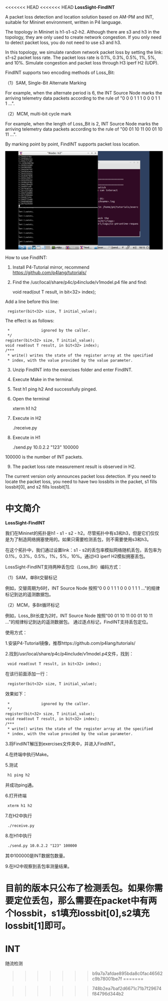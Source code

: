 <<<<<<< HEAD
<<<<<<< HEAD
**LossSight-FindINT**

A packet loss detection and location solution based on AM-PM and INT, suitable for Mininet environment, written in P4 language.

The topology in Mininet is h1-s1-s2-h2. Although there are s3 and h3 in the topology, they are only used to create network congestion. If you only need to detect packet loss, you do not need to use s3 and h3.

In this topology, we simulate random network packet loss by setting the link: s1-s2 packet loss rate. The packet loss rate is 0.1%, 0.3%, 0.5%, 1%, 5%, and 10%. Simulate congestion and packet loss through H3 iperf H2 (UDP).

FindINT supports two encoding methods of Loss_Bit:

（1）SAM, Single-Bit Alternate Marking

For example, when the alternate period is 6, the INT Source Node marks the arriving telemetry data packets according to the rule of "0 0 0 1 1 1 0 0 0 1 1 1 ...".

（2）MCM, multi-bit cycle mark

For example, when the length of Loss_Bit is 2, INT Source Node marks the arriving telemetry data packets according to the rule of "00 01 10 11 00 01 10 11 ...".

By marking point by point, FindINT supports packet loss location.

![result](./result.jpg)

How to use FindINT:

1. Install P4-Tutorial mirror, recommend https://github.com/p4lang/tutorials/

2. Find the /usr/local/share/p4c/p4include/v1model.p4 file and find:
     
     void read(out T result, in bit<32> index);

Add a line before this line:     

     register(bit<32> size, T initial_value);

The effect is as follows:

     *              ignored by the caller.
     */
    register(bit<32> size, T initial_value);
    void read(out T result, in bit<32> index);
    /***
     * write() writes the state of the register array at the specified
     * index, with the value provided by the value parameter.
     
3. Unzip FindINT into the exercises folder and enter FindINT.
4. Execute Make in the terminal.
5. Test
     h1 ping h2
And successfully pinged.

6. Open the terminal
    
    xterm h1 h2
    
7. Execute in H2
    
    ./receive.py
    
8. Execute in H1

    ./send.py 10.0.2.2 "123" 100000
     
100000 is the number of INT packets.

9. The packet loss rate measurement result is observed in H2.

The current version only announces packet loss detection. If you need to locate the packet loss, you need to have two lossbits in the packet, s1 fills lossbit[0], and s2 fills lossbit[1].


# 中文简介

**LossSight-FindINT**

我们在Mininet的拓扑是h1 - s1 - s2 - h2。尽管拓扑中有s3和h3，但是它们仅仅是为了制造网络拥塞使用的。如果只需要检测丢包，则不需要使用s3和h3。

在这个拓扑中，我们通过设置link：s1 - s2的丢包率模拟网络随机丢包，丢包率为0.1%，0.3%，0.5%，1%，5%，10%。通过H3 iperf H2模拟拥塞丢包。

LossSight-FindINT支持两种丢包位（Loss_Bit）编码方式：

（1）SAM，单Bit交替标记

例如，交替周期为6时，INT Source Node 按照“0 0 0 1 1 1 0 0 0 1 1 1 ...”的规律标记到达的遥测数据包。

（2）MCM，多Bit循环标记

例如，Loss_Bit长度为2时，INT Source Node 按照“00 01 10 11 00 01 10 11 ...”的规律标记到达的遥测数据包。
通过逐点标记，FindINT支持丢包定位。

使用方式：

1.安装P4-Tutorial镜像，推荐https://github.com/p4lang/tutorials/

2.找到/usr/local/share/p4c/p4include/v1model.p4文件，找到：
     
     void read(out T result, in bit<32> index);

在该行前面添加一行：     
     
     register(bit<32> size, T initial_value);

效果如下：

     *              ignored by the caller.
     */
    register(bit<32> size, T initial_value);
    void read(out T result, in bit<32> index);
    /***
     * write() writes the state of the register array at the specified
     * index, with the value provided by the value parameter.


3.将FindINT解压到exercises文件夹中，并进入FindINT。

4.在终端中执行Make。

5.测试 

     h1 ping h2

并成功ping通。

6.打开终端

     xterm h1 h2

7.在H2中执行

     ./receive.py

8.在H1中执行

     ./send.py 10.0.2.2 "123" 100000
     
其中100000是INT数据包数量。

9.在H2中观察到丢包率测量结果。

目前的版本只公布了检测丢包。如果你需要定位丢包，那么需要在packet中有两个lossbit，s1填充lossbit[0],s2填充lossbit[1]即可。
=======
# INT
随流检测
>>>>>>> b9a7a7afdae895bda8c0fac46562c9b78001be7f
=======

>>>>>>> 748b2ea7baf2d6671c71b7f29674f84796d344b2
